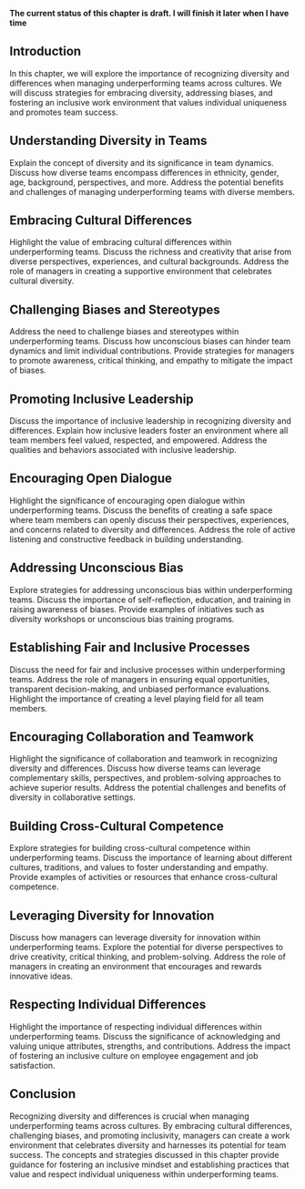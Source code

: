 **The current status of this chapter is draft. I will finish it later when I have time**

Introduction
------------

In this chapter, we will explore the importance of recognizing diversity and differences when managing underperforming teams across cultures. We will discuss strategies for embracing diversity, addressing biases, and fostering an inclusive work environment that values individual uniqueness and promotes team success.

Understanding Diversity in Teams
--------------------------------

Explain the concept of diversity and its significance in team dynamics. Discuss how diverse teams encompass differences in ethnicity, gender, age, background, perspectives, and more. Address the potential benefits and challenges of managing underperforming teams with diverse members.

Embracing Cultural Differences
------------------------------

Highlight the value of embracing cultural differences within underperforming teams. Discuss the richness and creativity that arise from diverse perspectives, experiences, and cultural backgrounds. Address the role of managers in creating a supportive environment that celebrates cultural diversity.

Challenging Biases and Stereotypes
----------------------------------

Address the need to challenge biases and stereotypes within underperforming teams. Discuss how unconscious biases can hinder team dynamics and limit individual contributions. Provide strategies for managers to promote awareness, critical thinking, and empathy to mitigate the impact of biases.

Promoting Inclusive Leadership
------------------------------

Discuss the importance of inclusive leadership in recognizing diversity and differences. Explain how inclusive leaders foster an environment where all team members feel valued, respected, and empowered. Address the qualities and behaviors associated with inclusive leadership.

Encouraging Open Dialogue
-------------------------

Highlight the significance of encouraging open dialogue within underperforming teams. Discuss the benefits of creating a safe space where team members can openly discuss their perspectives, experiences, and concerns related to diversity and differences. Address the role of active listening and constructive feedback in building understanding.

Addressing Unconscious Bias
---------------------------

Explore strategies for addressing unconscious bias within underperforming teams. Discuss the importance of self-reflection, education, and training in raising awareness of biases. Provide examples of initiatives such as diversity workshops or unconscious bias training programs.

Establishing Fair and Inclusive Processes
-----------------------------------------

Discuss the need for fair and inclusive processes within underperforming teams. Address the role of managers in ensuring equal opportunities, transparent decision-making, and unbiased performance evaluations. Highlight the importance of creating a level playing field for all team members.

Encouraging Collaboration and Teamwork
--------------------------------------

Highlight the significance of collaboration and teamwork in recognizing diversity and differences. Discuss how diverse teams can leverage complementary skills, perspectives, and problem-solving approaches to achieve superior results. Address the potential challenges and benefits of diversity in collaborative settings.

Building Cross-Cultural Competence
----------------------------------

Explore strategies for building cross-cultural competence within underperforming teams. Discuss the importance of learning about different cultures, traditions, and values to foster understanding and empathy. Provide examples of activities or resources that enhance cross-cultural competence.

Leveraging Diversity for Innovation
-----------------------------------

Discuss how managers can leverage diversity for innovation within underperforming teams. Explore the potential for diverse perspectives to drive creativity, critical thinking, and problem-solving. Address the role of managers in creating an environment that encourages and rewards innovative ideas.

Respecting Individual Differences
---------------------------------

Highlight the importance of respecting individual differences within underperforming teams. Discuss the significance of acknowledging and valuing unique attributes, strengths, and contributions. Address the impact of fostering an inclusive culture on employee engagement and job satisfaction.

Conclusion
----------

Recognizing diversity and differences is crucial when managing underperforming teams across cultures. By embracing cultural differences, challenging biases, and promoting inclusivity, managers can create a work environment that celebrates diversity and harnesses its potential for team success. The concepts and strategies discussed in this chapter provide guidance for fostering an inclusive mindset and establishing practices that value and respect individual uniqueness within underperforming teams.
